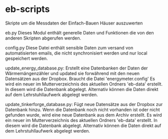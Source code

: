 # eb-scripts
 Skripte um die Messdaten der Einfach-Bauen Häuser auszuwerten

eb.py
    Dieses Modul enthält generelle Daten und Funktionen die von den anderen Skripten abgerufen werden.

config.py
    Diese Datei enthält sensible Daten zum versand von automatisierten emails, die nicht synchronisiert werden und nur local gespeichert werden.

update_energy_database.py:
    Erstellt eine Datenbanken der Daten der Wärmemängenzähler und updated sie forwährend mit den neuen Datensätzen aus der Dropbox.
    Braucht die Datei 'energymeter.config'
    Es wird ein neuer im Mutterverzeichnis des aktuellen Ordners 'eb-data' erstellt. In diesem wird die Datenbank abgelegt. Alternativ können die Daten direkt auf dem Lehrstuhllaufwerk abgelegt werden.

update_tinkerforge_database.py:
    Fügt neue Datensätze aus der Dropbox zur Datenbank hinzu. Wenn die Datenbank noch nicht vorhanden ist oder nicht gefunden wurde, wird eine neue Datenbank aus dem Archiv erstellt.
    Es wird ein neuer im Mutterverzeichnis des aktuellen Ordners 'eb-data' erstellt. In diesem wird die Datenbank abgelegt. Alternativ können die Daten direkt auf dem Lehrstuhllaufwerk abgelegt werden.

